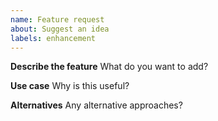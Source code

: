 ```yaml
---
name: Feature request
about: Suggest an idea
labels: enhancement
---
```


**Describe the feature**
What do you want to add?

**Use case**
Why is this useful?

**Alternatives**
Any alternative approaches?
